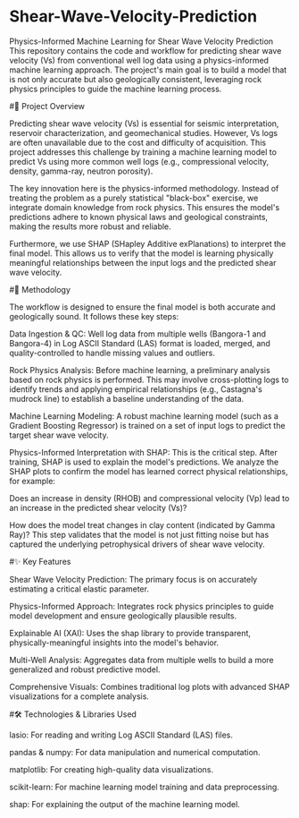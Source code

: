 # Shear-Wave-Velocity-Prediction

Physics-Informed Machine Learning for Shear Wave Velocity Prediction
This repository contains the code and workflow for predicting shear wave velocity (Vs) from conventional well log data using a physics-informed machine learning approach. The project's main goal is to build a model that is not only accurate but also geologically consistent, leveraging rock physics principles to guide the machine learning process.

#📖 Project Overview

Predicting shear wave velocity (Vs) is essential for seismic interpretation, reservoir characterization, and geomechanical studies. However, Vs logs are often unavailable due to the cost and difficulty of acquisition. This project addresses this challenge by training a machine learning model to predict Vs using more common well logs (e.g., compressional velocity, density, gamma-ray, neutron porosity).

The key innovation here is the physics-informed methodology. Instead of treating the problem as a purely statistical "black-box" exercise, we integrate domain knowledge from rock physics. This ensures the model's predictions adhere to known physical laws and geological constraints, making the results more robust and reliable.

Furthermore, we use SHAP (SHapley Additive exPlanations) to interpret the final model. This allows us to verify that the model is learning physically meaningful relationships between the input logs and the predicted shear wave velocity.

#🔬 Methodology

The workflow is designed to ensure the final model is both accurate and geologically sound. It follows these key steps:

Data Ingestion & QC: Well log data from multiple wells (Bangora-1 and Bangora-4) in Log ASCII Standard (LAS) format is loaded, merged, and quality-controlled to handle missing values and outliers.

Rock Physics Analysis: Before machine learning, a preliminary analysis based on rock physics is performed. This may involve cross-plotting logs to identify trends and applying empirical relationships (e.g., Castagna's mudrock line) to establish a baseline understanding of the data.

Machine Learning Modeling: A robust machine learning model (such as a Gradient Boosting Regressor) is trained on a set of input logs to predict the target shear wave velocity.

Physics-Informed Interpretation with SHAP: This is the critical step. After training, SHAP is used to explain the model's predictions. We analyze the SHAP plots to confirm the model has learned correct physical relationships, for example:

Does an increase in density (RHOB) and compressional velocity (Vp) lead to an increase in the predicted shear velocity (Vs)?

How does the model treat changes in clay content (indicated by Gamma Ray)?
This step validates that the model is not just fitting noise but has captured the underlying petrophysical drivers of shear wave velocity.

#✨ Key Features

Shear Wave Velocity Prediction: The primary focus is on accurately estimating a critical elastic parameter.

Physics-Informed Approach: Integrates rock physics principles to guide model development and ensure geologically plausible results.

Explainable AI (XAI): Uses the shap library to provide transparent, physically-meaningful insights into the model's behavior.

Multi-Well Analysis: Aggregates data from multiple wells to build a more generalized and robust predictive model.

Comprehensive Visuals: Combines traditional log plots with advanced SHAP visualizations for a complete analysis.

#🛠️ Technologies & Libraries Used

lasio: For reading and writing Log ASCII Standard (LAS) files.

pandas & numpy: For data manipulation and numerical computation.

matplotlib: For creating high-quality data visualizations.

scikit-learn: For machine learning model training and data preprocessing.

shap: For explaining the output of the machine learning model.
